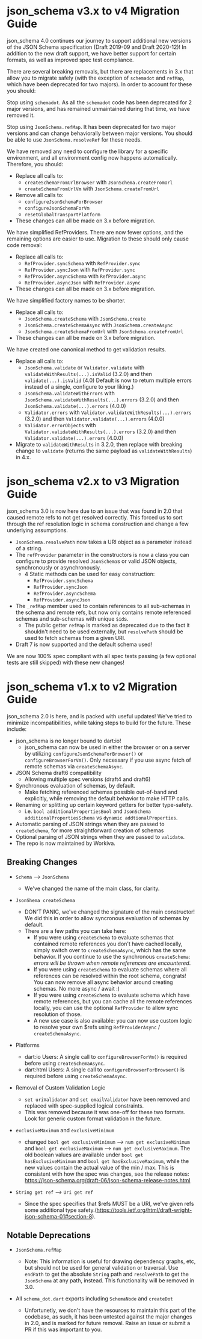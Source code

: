 # json_schema v3.x to v4 Migration Guide

json_schema 4.0 continues our journey to support additional new versions of the JSON Schema specification (Draft 2019-09 and Draft 2020-12)! In addition to the new draft support, we have better support for certain formats, as well as improved spec test compliance. 

There are several breaking removals, but there are replacements in 3.x that allow you to migrate safely (with the exception of `schemadot` and `refMap`, which have been deprecated for two majors). In order to account for these you should:

Stop using `schemadot`. As all the `schemadot` code has been deprecated for 2 major versions, and has remained unmaintained during that time, we have removed it. 

Stop using `JsonSchema.refMap`. It has been deprecated for two major versions and can change behaviorally between major versions. You should be able to use `JsonSchema.resolveRef` for these needs.

We have removed any need to configure the library for a specific environment, and all environment config now happens automatically. Therefore, you should:
- Replace all calls to:
   - `createSchemaFromUrlBrowser` with `JsonSchema.createFromUrl`
   - `createSchemaFromUrlVm` with `JsonSchema.createFromUrl`
- Remove all calls to:
  - `configureJsonSchemaForBrowser`
  - `configureJsonSchemaForVm`
  - `resetGlobalTransportPlatform`
- These changes can all be made on 3.x before migration.

We have simplified RefProviders. There are now fewer options, and the remaining options are easier to use. Migration to these should only cause code removal:
- Replace all calls to:
  -  `RefProvider.syncSchema` with `RefProvider.sync`
  -  `RefProvider.syncJson` with `RefProvider.sync`
  -  `RefProvider.asyncSchema` with `RefProvider.async`
  -  `RefProvider.asyncJson` with `RefProvider.async`
- These changes can all be made on 3.x before migration.

We have simplified factory names to be shorter.
- Replace all calls to:
  - `JsonSchema.createSchema` with `JsonSchema.create`
  - `JsonSchema.createSchemaAsync` with `JsonSchema.createAsync`
  - `JsonSchema.createSchemaFromUrl` with `JsonSchema.createFromUrl`
- These changes can all be made on 3.x before migration.

We have created one canonical method to get validation results.
- Replace all calls to:
  - `JsonSchema.validate` or `Validator.validate` with `validateWithResults(...).isValid` (3.2.0) and then `validate(...).isValid` (4.0) Default is now to return multiple errors instead of a single, configure to your liking.)
  - `JsonSchema.validateWithErrors` with `JsonSchema.validateWithResults(...).errors` (3.2.0) and then `JsonSchema.validate(...).errors` (4.0.0)
  - `Validator.errors` with `Validator.validateWithResults(...).errors` (3.2.0) and then `Validator.validate(...).errors` (4.0.0)
  - `Validator.errorObjects` with `Validator.validateWithResults(...).errors` (3.2.0) and then `Validator.validate(...).errors` (4.0.0)
- Migrate to `validateWithResults` in 3.2.0, then replace with breaking change to `validate` (returns the same payload as `validateWithResults`) in 4.x.

# json_schema v2.x to v3 Migration Guide

json_schema 3.0 is now here due to an issue that was found in 2.0 that caused remote refs to not get resolved correctly. This forced us to sort through the ref resolution logic in schema construction and change a few underlying assumptions.
- `JsonSchema.resolvePath` now takes a URI object as a parameter instead of a string.
- The `refProvider` parameter in the constructors is now a class you can configure to provide resolved `JsonSchema`s or valid JSON objects, synchronously or asynchronously.
  - 4 Static methods can be used for easy construction:
    - `RefProvider.syncSchema`
    - `RefProvider.syncJson`
    - `RefProvider.asyncSchema`
    - `RefProvider.asyncJson`
- The `_refMap` member used to contain references to all sub-schemas in the schema and remote refs, but now only contains remote referenced schemas and sub-schemas with unique `$id`s.
  - The public getter `refMap` is marked as deprecated due to the fact it shouldn't need to be used externally, but `resolvePath` should be used to fetch schemas from a given URI.
- Draft 7 is now supported and the default schema used!

We are now 100% spec compliant with all spec tests passing (a few optional tests are still skipped) with these new changes!


# json_schema v1.x to v2 Migration Guide

json_schema 2.0 is here, and is packed with useful updates! We've tried to minimize incompatibilities, while taking steps to build for the future. These include:

- json_schema is no longer bound to dart:io!
  - json_schema can now be used in either the browser or on a server by utilizing `configureJsonSchemaForBrowser()` or `configureBrowserForVm()`. Only necessary if you use async fetch of remote schemas via `createSchemaAsync`.
- JSON Schema draft6 compatibility
  - Allowing multiple spec versions (draft4 and draft6)
- Synchronous evaluation of schemas, by default.
  - Make fetching referenced schemas possible out-of-band and explicitly, while removing the default behavior to make HTTP calls.
- Renaming or splitting up certain keyword getters for better type-safety.
  - i.e. `bool additionalPropertiesBool` and `JsonSchema additionalPropertiesSchema` vs `dynamic addtionalProperties`.
- Automatic parsing of JSON strings when they are passed to `createSchema`, for more straightforward creation of schemas
- Optional parsing of JSON strings when they are passed to `validate`.
- The repo is now maintained by Workiva.


## Breaking Changes

- `Schema` --> `JsonSchema`
  - We've changed the name of the main class, for clarity.

- `JsonShema createSchema`
  - DON'T PANIC, we've changed the signature of the main constructor! We did this in order to allow syncronous evaluation of schemas by default.
  - There are a few paths you can take here:
    - If you were using `createSchema` to evaluate schemas that contained remote references you don't have cached locally, simply switch over to `createSchemaAsync`, which has the same behavior. If you continue to use the synchronous `createSchema`: *errors will be thrown when remote references are encountered*.
    - If you were using `createSchema` to evaluate schemas where all references can be resolved within the root schema, congrats! You can now remove all async behavior around creating schemas. No more async / await :)
    - If you were using `createSchema` to evaluate schema which have remote references, but you can cache all the remote references locally, you can use the optional `RefProvider` to allow sync resolution of those.
    - A new use case is also available: you can now use custom logic to resolve your own $refs using `RefProviderAsync` / `createSchemaAsync`.

- Platforms
  - dart:io Users: A single call to `configureBrowserForVm()` is required before using `createSchemaAsync`.
  - dart:html Users: A single call to `configureBrowserForBrowser()` is required before using `createSchemaAsync`.

- Removal of Custom Validation Logic
    - `set uriValidator` and `set emailValidator` have been removed and replaced with spec-supplied logical constraints.
    - This was removed because it was one-off for these two formats. Look for generic custom format validation in the future.

- `exclusiveMaximum` and `exclusiveMinimum`
  - changed `bool get exclusiveMinimum` --> `num get exclusiveMinimum` and
  `bool get exclusiveMaximum` --> `num get exclusiveMaximum`. The old boolean values are available under `bool get hasExclusiveMinimum` and `bool get hasExclusiveMaximum`, while the new values contain the actual value of the min / max. This is consistent with how the spec was changes, see the release notes: https://json-schema.org/draft-06/json-schema-release-notes.html

- `String get ref` --> `Uri get ref`
  - Since the spec specifies that $refs MUST be a URI, we've given refs some additional type safety.(https://tools.ietf.org/html/draft-wright-json-schema-01#section-8).

## Notable Deprecations

- `JsonSchema.refMap`
  - Note: This information is useful for drawing dependency graphs, etc, but should not be used for general 
validation or traversal. Use `endPath` to get the absolute `String` path and `resolvePath` to get the `JsonSchema` at any path, instead. This functionality will be removed in 3.0.

- All `schema_dot.dart` exports including `SchemaNode` and `createDot`
  - Unfortunetly, we don't have the resources to maintain this part of the codebase, as such, it has been untested against the major changes in 2.0, and is marked for future removal. Raise an issue or submit a PR if this was important to you.